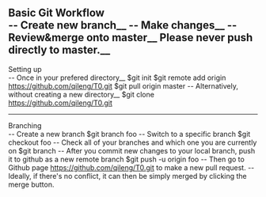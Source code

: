 Basic Git Workflow <br/>
	-- Create new branch__
	-- Make changes__
	-- Review&merge onto master__
	Please never push directly to master.__
-------------------------------------------------
Setting up <br/>
	-- Once in your prefered directory__
	$git init
	$git remote add origin https://github.com/qileng/T0.git
	$git pull origin master
	-- Alternatively, without creating a new directory__
	$git clone https://github.com/qileng/T0.git

-------------------------------------------------
Branching <br/>
	-- Create a new branch
	$git branch foo
	-- Switch to a specific branch
	$git checkout foo
	-- Check all of your branches and which one you are currently on
	$git branch
	-- After you commit new changes to your local branch, push it to github as a
	new remote branch
	$git push -u origin foo
	-- Then go to Github page https://github.com/qileng/T0.git to make a new 
	pull request.
	-- Ideally, if there's no conflict, it can then be simply merged by clicking
	the merge button.

